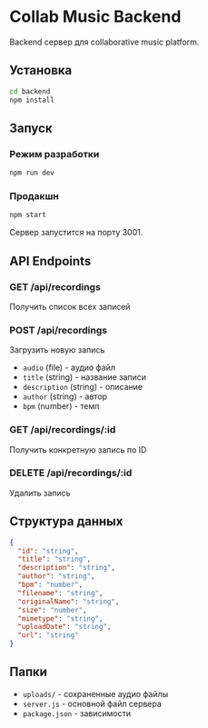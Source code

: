 # Collab Music Backend

Backend сервер для collaborative music platform.

## Установка

```bash
cd backend
npm install
```

## Запуск

### Режим разработки
```bash
npm run dev
```

### Продакшн
```bash
npm start
```

Сервер запустится на порту 3001.

## API Endpoints

### GET /api/recordings
Получить список всех записей

### POST /api/recordings
Загрузить новую запись
- `audio` (file) - аудио файл
- `title` (string) - название записи
- `description` (string) - описание
- `author` (string) - автор
- `bpm` (number) - темп

### GET /api/recordings/:id
Получить конкретную запись по ID

### DELETE /api/recordings/:id
Удалить запись

## Структура данных

```json
{
  "id": "string",
  "title": "string",
  "description": "string", 
  "author": "string",
  "bpm": "number",
  "filename": "string",
  "originalName": "string",
  "size": "number",
  "mimetype": "string",
  "uploadDate": "string",
  "url": "string"
}
```

## Папки

- `uploads/` - сохраненные аудио файлы
- `server.js` - основной файл сервера
- `package.json` - зависимости
